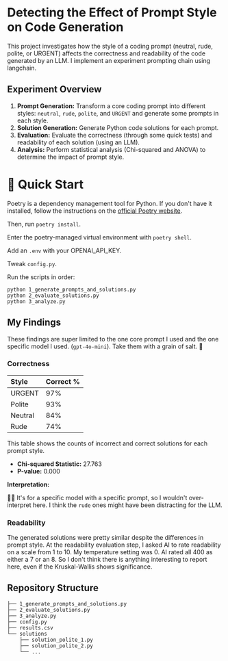 # Detecting the Effect of Prompt Style on Code Generation

This project investigates how the style of a coding prompt (neutral, rude, polite, or URGENT) affects the correctness and readability of the code generated by an LLM. I implement an experiment prompting chain using langchain.

## Experiment Overview

1.  **Prompt Generation:** Transform a core coding prompt into different styles: `neutral`, `rude`, `polite`, and `URGENT` and generate some prompts in each style.
2.  **Solution Generation:** Generate Python code solutions for each prompt.
3.  **Evaluation:** Evaluate the correctness (through some quick tests) and readability of each solution (using an LLM).
4.  **Analysis:** Perform statistical analysis (Chi-squared and ANOVA) to determine the impact of prompt style.

# 🚀 Quick Start

Poetry is a dependency management tool for Python. If you don't have it installed, follow the instructions on the [official Poetry website](https://python-poetry.org/docs/#installation).

Then, run `poetry install`.

Enter the poetry-managed virtual environment with `poetry shell`.

Add an `.env` with your OPENAI_API_KEY.

Tweak `config.py`.

Run the scripts in order:

```
python 1_generate_prompts_and_solutions.py
python 2_evaluate_solutions.py
python 3_analyze.py
```

## My Findings

These findings are super limited to the one core prompt I used and the one specific model I used. (`gpt-4o-mini`). Take them with a grain of salt. 🤏

### Correctness

| Style   | Correct % |
| :------ | :-------- |
| URGENT  | 97%       |
| Polite  | 93%       |
| Neutral | 84%       |
| Rude    | 74%       |

This table shows the counts of incorrect and correct solutions for each prompt style.

- **Chi-squared Statistic:** 27.763
- **P-value:** 0.000

**Interpretation:**

🤷‍♂️ It's for a specific model with a specific prompt, so I wouldn't over-interpret here. I think the `rude` ones might have been distracting for the LLM.

### Readability

The generated solutions were pretty similar despite the differences in prompt style. At the readability evaluation step, I asked AI to rate readability on a scale from 1 to 10. My temperature setting was 0. AI rated all 400 as either a 7 or an 8. So I don't think there is anything interesting to report here, even if the Kruskal-Wallis shows significance.

## Repository Structure

```
├── 1_generate_prompts_and_solutions.py
├── 2_evaluate_solutions.py
├── 3_analyze.py
├── config.py
├── results.csv
└── solutions
    ├── solution_polite_1.py
    ├── solution_polite_2.py
    └── ...
```

